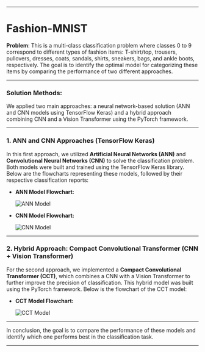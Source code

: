 
---

# Fashion-MNIST

**Problem**: This is a multi-class classification problem where classes 0 to 9 correspond to different types of fashion items: T-shirt/top, trousers, pullovers, dresses, coats, sandals, shirts, sneakers, bags, and ankle boots, respectively. The goal is to identify the optimal model for categorizing these items by comparing the performance of two different approaches.

---

### Solution Methods:

We applied two main approaches: a neural network-based solution (ANN and CNN models using TensorFlow Keras) and a hybrid approach combining CNN and a Vision Transformer using the PyTorch framework.

---

### **1. ANN and CNN Approaches (TensorFlow Keras)**

In this first approach, we utilized **Artificial Neural Networks (ANN)** and **Convolutional Neural Networks (CNN)** to solve the classification problem. Both models were built and trained using the TensorFlow Keras library. Below are the flowcharts representing these models, followed by their respective classification reports:

- **ANN Model Flowchart:**

   ![ANN Model](https://github.com/user-attachments/assets/1e1676e0-f787-42bb-ae23-eb58933f4782)

- **CNN Model Flowchart:**

   ![CNN Model](https://github.com/user-attachments/assets/9b87e38d-59bb-4410-b9bf-e0761a7e4db0)

---

### **2. Hybrid Approach: Compact Convolutional Transformer (CNN + Vision Transformer)**

For the second approach, we implemented a **Compact Convolutional Transformer (CCT)**, which combines a CNN with a Vision Transformer to further improve the precision of classification. This hybrid model was built using the PyTorch framework. Below is the flowchart of the CCT model:

- **CCT Model Flowchart:**

   ![CCT Model](https://github.com/user-attachments/assets/3b4033ba-9f6e-4560-bde4-0a51fc1000da)

---

In conclusion, the goal is to compare the performance of these models and identify which one performs best in the classification task.

---
